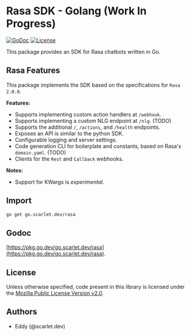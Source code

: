 # Rasa SDK - Golang (Work In Progress)

[![GoDoc](https://img.shields.io/badge/go-documentation-blue.svg?style=for-the-badge)](https://pkg.go.dev/go.scarlet.dev/rasa)
[![License](https://img.shields.io/github/license/scarlet-ai/rasa-sdk-go?style=for-the-badge)](https://https://www.mozilla.org/en-US/MPL/2.0/)

This package provides an SDK for Rasa chatbots written in Go.

## Rasa Features

This package implements the SDK based on the specifications for `Rasa 2.0.0`.

**Features:**

* Supports implementing custom action handlers at `/webhook`.
* Supports implementing a custom NLG endpoint at `/nlg`. (TODO)
* Supports the additional `/`, `/actions`, and `/health` endpoints.
* Exposes an API is similar to the python SDK.
* Configurable logging and server settings.
* Code generation CLI for boilerplate and constants, based on Rasa's
  `domain.yaml`. (TODO)
* Clients for the `Rest` and `Callback` webhooks.

**Notes:**

* Support for KWargs is _experimental_.

## Import

```bash
go get go.scarlet.dev/rasa
```

## Godoc

[https://pkg.go.dev/go.scarlet.dev/rasa](https://pkg.go.dev/go.scarlet.dev/rasa).

## License

Unless otherwise specified, code present in this library is licensed under the
[Mozilla Public License Version v2.0](https://www.mozilla.org/en-US/MPL/2.0/ "MPL v2.0").

## Authors

* Eddy (@scarlet.dev)
